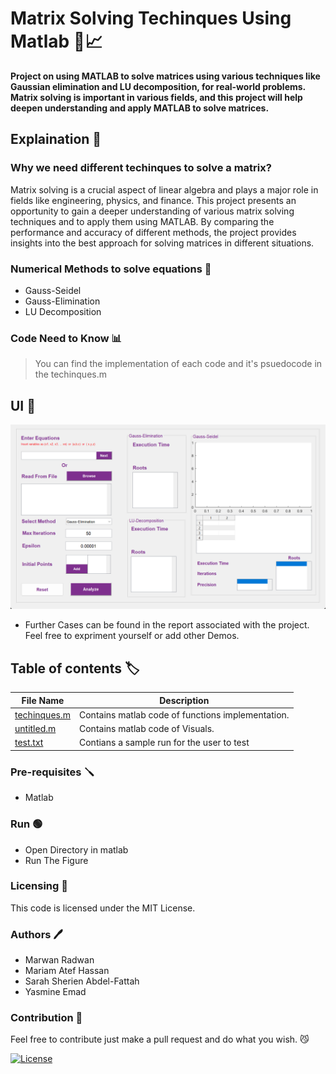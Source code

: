 # Matrix Solving Techinques Using Matlab 🔢📈

**Project on using MATLAB to solve matrices using various techniques like Gaussian elimination and LU decomposition, for real-world problems. Matrix solving is important in various fields, and this project will help deepen understanding and apply MATLAB to solve matrices.**

## Explaination 📖

### Why we need different techinques to solve a matrix?

Matrix solving is a crucial aspect of linear algebra and plays a major role in fields like engineering, physics, and finance. This project presents an opportunity to gain a deeper understanding of various matrix solving techniques and to apply them using MATLAB. By comparing the performance and accuracy of different methods, the project provides insights into the best approach for solving matrices in different situations.

### Numerical Methods to solve equations 🚀

- Gauss-Seidel
- Gauss-Elimination
- LU Decomposition

### Code Need to Know 📊

> You can find the implementation of each code and it's psuedocode in the techinques.m

## UI :iphone:

<p align="center" width="100%">

<img src="UI.png">

</p>

* Further Cases can be found in the report associated with the project. Feel free to expriment yourself or add other Demos.

## Table of contents :label:

| File Name                                                                                                           | Description                                                       |
| ------------------------------------------------------------------------------------------------------------------- | ----------------------------------------------------------------- |
| [techinques.m](https://github.com/XMaroRadoX/Matrix-Solving-Techinques-Using-Matlab/blob/master/techniques.m) | Contains matlab code of functions implementation. |
| [untitled.m](https://github.com/XMaroRadoX/Matrix-Solving-Techinques-Using-Matlab/blob/master/untitled.m)             | Contains matlab code of Visuals.                                          |
| [test.txt](https://github.com/XMaroRadoX/Matrix-Solving-Techinques-Using-Matlab/blob/master/test.txt) | Contians a sample run for the user to test|

### Pre-requisites :screwdriver:

- Matlab

### Run :green_circle:

- Open Directory in matlab
- Run The Figure

### Licensing :pencil:

This code is licensed under the MIT License.

### Authors :pen:

- Marwan Radwan
- Mariam Atef Hassan
- Sarah Sherien Abdel-Fattah
- Yasmine Emad

### Contribution :clinking_glasses:

Feel free to contribute just make a pull request and do what you wish. 😼

[![License](https://img.shields.io/badge/License-MIT-red.svg)](https://opensource.org/licenses/MIT)
